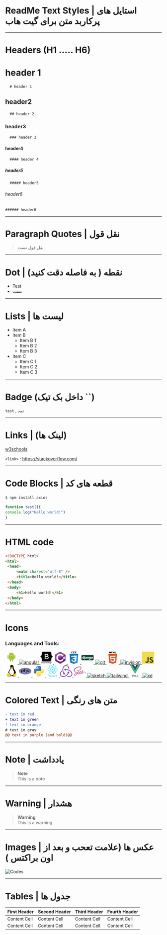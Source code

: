 # ReadMe Text Styles | استایل های پرکاربد متن برای گیت هاب


****
# Headers (H1 ..... H6)

# header 1
~~~~
  # header 1
~~~~
## header2
~~~~
  ## header 2
~~~~
### header3
~~~~
  ### header 3
~~~~
#### header4
~~~~
  #### header 4
~~~~
##### header5
~~~~
  ##### header5
~~~~
###### header6
~~~~
###### header6
~~~~
***
# Paragraph Quotes | نقل قول

> نقل قول تست


****

# Dot | (به فاصله دقت کنید ) نقطه 
- Test 
- تست 

***

# Lists | لیست ها

+ Item A
+ Item B
    + Item B 1
    + Item B 2
    + Item B 3
+ Item C
    * Item C 1
    * Item C 2
    * Item C 3

***
# Badge (داخل بک تیک ‍‍``)
`test` , `تست`
***

# Links | (لینک ها)
[w3schools](https://www.w3schools.com/)

`<link>` : <https://stackoverflow.com/>
***

# Code Blocks  | قطعه های کد
`$ npm install axios`

```javascript
function test(){
console.log("Hello world!")
}
```
***

# HTML code
   
   ```html
<!DOCTYPE html>
<html>
    <head>
        <mate charest="utf-8" />
        <title>Hello world!</title>
    </head>
    <body>
        <h1>Hello world!</h1>
    </body>
</html>
```
***
# Icons

<h3 align="left">Languages and Tools:</h3>
<p align="left"> <a href="https://developer.android.com" target="_blank"> <img src="https://raw.githubusercontent.com/devicons/devicon/master/icons/android/android-original-wordmark.svg" alt="android" width="40" height="40"/> </a> <a href="https://angular.io" target="_blank"> <img src="https://angular.io/assets/images/logos/angular/angular.svg" alt="angular" width="40" height="40"/> </a> <a href="https://getbootstrap.com" target="_blank"> <img src="https://raw.githubusercontent.com/devicons/devicon/master/icons/bootstrap/bootstrap-plain-wordmark.svg" alt="bootstrap" width="40" height="40"/> </a> <a href="https://www.w3schools.com/cs/" target="_blank"> <img src="https://raw.githubusercontent.com/devicons/devicon/master/icons/csharp/csharp-original.svg" alt="csharp" width="40" height="40"/> </a> <a href="https://www.w3schools.com/css/" target="_blank"> <img src="https://raw.githubusercontent.com/devicons/devicon/master/icons/css3/css3-original-wordmark.svg" alt="css3" width="40" height="40"/> </a> <a href="https://www.djangoproject.com/" target="_blank"> <img src="https://raw.githubusercontent.com/devicons/devicon/master/icons/django/django-original.svg" alt="django" width="40" height="40"/> </a> <a href="https://git-scm.com/" target="_blank"> <img src="https://www.vectorlogo.zone/logos/git-scm/git-scm-icon.svg" alt="git" width="40" height="40"/> </a> <a href="https://www.w3.org/html/" target="_blank"> <img src="https://raw.githubusercontent.com/devicons/devicon/master/icons/html5/html5-original-wordmark.svg" alt="html5" width="40" height="40"/> </a> <a href="https://www.invisionapp.com/" target="_blank"> <img src="https://www.vectorlogo.zone/logos/invisionapp/invisionapp-icon.svg" alt="invision" width="40" height="40"/> </a> <a href="https://developer.mozilla.org/en-US/docs/Web/JavaScript" target="_blank"> <img src="https://raw.githubusercontent.com/devicons/devicon/master/icons/javascript/javascript-original.svg" alt="javascript" width="40" height="40"/> </a> <a href="https://www.linux.org/" target="_blank"> <img src="https://raw.githubusercontent.com/devicons/devicon/master/icons/linux/linux-original.svg" alt="linux" width="40" height="40"/> </a> <a href="https://www.php.net" target="_blank"> <img src="https://raw.githubusercontent.com/devicons/devicon/master/icons/php/php-original.svg" alt="php" width="40" height="40"/> </a> <a href="https://www.python.org" target="_blank"> <img src="https://raw.githubusercontent.com/devicons/devicon/master/icons/python/python-original.svg" alt="python" width="40" height="40"/> </a> <a href="https://reactjs.org/" target="_blank"> <img src="https://raw.githubusercontent.com/devicons/devicon/master/icons/react/react-original-wordmark.svg" alt="react" width="40" height="40"/> </a> <a href="https://redux.js.org" target="_blank"> <img src="https://raw.githubusercontent.com/devicons/devicon/master/icons/redux/redux-original.svg" alt="redux" width="40" height="40"/> </a> <a href="https://sass-lang.com" target="_blank"> <img src="https://raw.githubusercontent.com/devicons/devicon/master/icons/sass/sass-original.svg" alt="sass" width="40" height="40"/> </a> <a href="https://www.sketch.com/" target="_blank"> <img src="https://www.vectorlogo.zone/logos/sketchapp/sketchapp-icon.svg" alt="sketch" width="40" height="40"/> </a> <a href="https://tailwindcss.com/" target="_blank"> <img src="https://www.vectorlogo.zone/logos/tailwindcss/tailwindcss-icon.svg" alt="tailwind" width="40" height="40"/> </a> <a href="https://vuejs.org/" target="_blank"> <img src="https://raw.githubusercontent.com/devicons/devicon/master/icons/vuejs/vuejs-original-wordmark.svg" alt="vuejs" width="40" height="40"/> </a> <a href="https://www.adobe.com/products/xd.html" target="_blank"> <img src="https://cdn.worldvectorlogo.com/logos/adobe-xd.svg" alt="xd" width="40" height="40"/> </a> </p>


***

# Colored Text |  متن های رنگی
```diff
- text in red
+ text in green
! text in orange
# text in gray
@@ text in purple (and bold)@@
```

***

# Note | یادداشت

> **Note**<br>
This is a note

***

# Warning | هشدار

> **Warning**<br>
This is a warning

***

# Images | عکس ها (علامت تعحب و بعد از اون براکتس )

![Codes](https://www.google.com/imgres?imgurl=https%3A%2F%2Fmedia.edutopia.org%2Fstyles%2Fresponsive_2880px_16x9%2Fs3%2Fmasters%2Fd7_images%2Fslates%2Frushkoff-codecademy-literacy.jpg&imgrefurl=https%3A%2F%2Fwww.edutopia.org%2Fblog%2Fcode-literacy-21st-century-requirement-douglas-rushkoff&tbnid=R0kwgrwfJVLvhM&vet=12ahUKEwjB3aenkvDyAhVB-YUKHRh6BmEQMygFegUIARDdAQ..i&docid=lOMNMs2X7jG7dM&w=460&h=258&q=code&ved=2ahUKEwjB3aenkvDyAhVB-YUKHRh6BmEQMygFegUIARDdAQ)


***

# Tables | جدول ها

First Header  | Second Header | Third Header  | Fourth Header |
------------- | ------------- | ------------- | ------------- |
Content Cell  | Content Cell  | Content Cell  | Content Cell  |
Content Cell  | Content Cell  | Content Cell  | Content Cell  |


